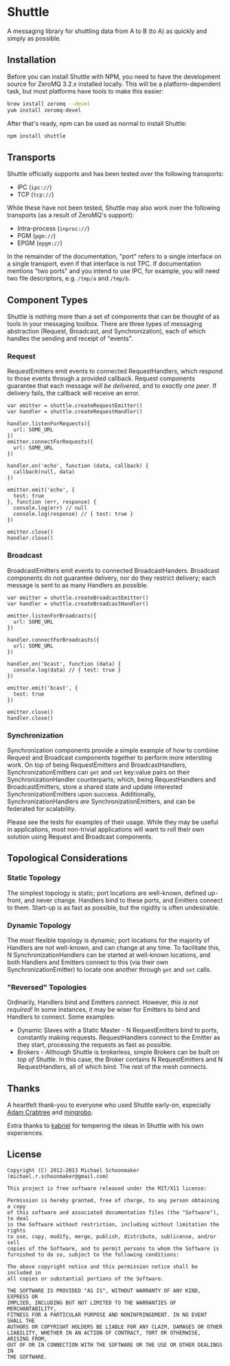 # Shuttle

A messaging library for shuttling data from A to B (to A) as quickly and simply as possible.

## Installation

Before you can install Shuttle with NPM, you need to have the development source for ZeroMQ 3.2.x installed locally. This will be a platform-dependent task, but most platforms have tools to make this easier:

```bash
brew install zeromq --devel
yum install zeromq-devel
```

After that's ready, npm can be used as normal to install Shuttle:

```bash
npm install shuttle
```

## Transports

Shuttle officially supports and has been tested over the following transports:

 * IPC (`ipc://`)
 * TCP (`tcp://`)

While these have not been tested, Shuttle may also work over the following transports (as a result of ZeroMQ's support):

 * Intra-process (`inproc://`)
 * PGM (`pgm://`)
 * EPGM (`epgm://`)

In the remainder of the documentation, "port" refers to a single interface on a single transport, even if that interface is not TPC. If documentation mentions "two ports" and you intend to use IPC, for example, you will need two file descriptors, e.g. `/tmp/a` and `/tmp/b`.

## Component Types

Shuttle is nothing more than a set of components that can be thought of as tools in your messaging toolbox. There are three types of messaging abstraction (Request, Broadcast, and Synchronization), each of which handles the sending and receipt of "events".

### Request

RequestEmitters emit events to connected RequestHandlers, which respond to those events through a provided callback. Request components guarantee that each message _will be delivered_, and to _exactly one peer_. If delivery fails, the callback will receive an error.

```
var emitter = shuttle.createRequestEmitter()
var handler = shuttle.createRequestHandler()

handler.listenForRequests({
  url: SOME_URL
})
emitter.connectForRequests({
  url: SOME_URL
})

handler.on('echo', function (data, callback) {
  callback(null, data)
})

emitter.emit('echo', {
  test: true
}, function (err, response) {
  console.log(err) // null
  console.log(response) // { test: true }
})

emitter.close()
handler.close()
```

### Broadcast

BroadcastEmitters emit events to connected BroadcastHanders. Broadcast components do not guarantee delivery, nor do they restrict delivery; each message is sent to as many Handlers as possible.

```
var emitter = shuttle.createBroadcastEmitter()
var handler = shuttle.createBroadcastHandler()

emitter.listenForBroadcasts({
  url: SOME_URL
})

handler.connectForBroadcasts({
  url: SOME_URL
})

handler.on('bcast', function (data) {
  console.log(data) // { test: true }
})

emitter.emit('bcast', {
  test: true
})

emitter.close()
handler.close()
```

### Synchronization

Synchronization components provide a simple example of how to combine Request and Broadcast components together to perform more intersting work. On top of being RequestEmitters and BroadcastHandlers, SynchronizationEmitters can `get` and `set` key:value pairs on their SynchronizationHandler counterparts; which, being RequestHandlers and BroadcastEmitters, store a shared state and update interested SynchronizationEmitters upon success. Additionally, SynchronizationHandlers _are_ SynchronizationEmitters, and can be federated for scalability.

Please see the tests for examples of their usage. While they may be useful in applications, most non-trivial applications will want to roll their own solution using Request and Broadcast components.

## Topological Considerations

### Static Topology

The simplest topology is static; port locations are well-known, defined up-front, and never change. Handlers bind to these ports, and Emitters connect to them. Start-up is as fast as possible, but the rigidity is often undesirable.

### Dynamic Topology

The most flexible topology is dynamic; port locations for the majority of Handlers are not well-known, and can change at any time. To facilitate this, N SynchronizationHandlers can be started at well-known locations, and both Handlers and Emitters connect to this (via their own SynchronizationEmitter) to locate one another through `get` and `set` calls.

### "Reversed" Topologies

Ordinarily, Handlers bind and Emitters connect. However, _this is not required!_ In some instances, it may be wiser for Emitters to bind and Handlers to connect. Some examples:

 * Dynamic Slaves with a Static Master - N RequestEmitters bind to ports, constantly making requests. RequestHandlers connect to the Emitter as they start, processing the requests as fast as possible.
 * Brokers - Although Shuttle is brokerless, simple Brokers can be built _on top of Shuttle._ In this case, the Broker contains N RequestEmitters and N RequestHandlers, all of which bind. The rest of the mesh connects.

## Thanks

A heartfelt thank-you to everyone who used Shuttle early-on, especially [Adam Crabtree](https://github.com/Crabdude) and [mingrobo](https://github.com/mingrobo).

Extra thanks to [kabriel](https://github.com/kabriel) for tempering the ideas in Shuttle with his own experiences.

## License

```
Copyright (C) 2012-2013 Michael Schoonmaker (michael.r.schoonmaker@gmail.com)

This project is free software released under the MIT/X11 license:

Permission is hereby granted, free of charge, to any person obtaining a copy
of this software and associated documentation files (the "Software"), to deal
in the Software without restriction, including without limitation the rights
to use, copy, modify, merge, publish, distribute, sublicense, and/or sell
copies of the Software, and to permit persons to whom the Software is
furnished to do so, subject to the following conditions:

The above copyright notice and this permission notice shall be included in
all copies or substantial portions of the Software.

THE SOFTWARE IS PROVIDED "AS IS", WITHOUT WARRANTY OF ANY KIND, EXPRESS OR
IMPLIED, INCLUDING BUT NOT LIMITED TO THE WARRANTIES OF MERCHANTABILITY,
FITNESS FOR A PARTICULAR PURPOSE AND NONINFRINGEMENT. IN NO EVENT SHALL THE
AUTHORS OR COPYRIGHT HOLDERS BE LIABLE FOR ANY CLAIM, DAMAGES OR OTHER
LIABILITY, WHETHER IN AN ACTION OF CONTRACT, TORT OR OTHERWISE, ARISING FROM,
OUT OF OR IN CONNECTION WITH THE SOFTWARE OR THE USE OR OTHER DEALINGS IN
THE SOFTWARE.
```
